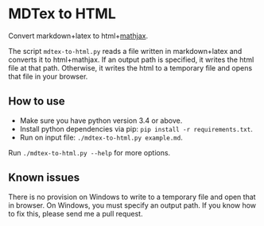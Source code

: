 # MDTex to HTML

Convert markdown+latex to html+[mathjax](https://www.mathjax.org).

The script `mdtex-to-html.py` reads a file written in markdown+latex
and converts it to html+mathjax.
If an output path is specified, it writes the html file at that path.
Otherwise, it writes the html to a temporary file and opens that file in your browser.

## How to use

* Make sure you have python version 3.4 or above.
* Install python dependencies via pip: `pip install -r requirements.txt`.
* Run on input file: `./mdtex-to-html.py example.md`.

Run `./mdtex-to-html.py --help` for more options.

## Known issues

There is no provision on Windows to write to a temporary file and open that in browser.
On Windows, you must specify an output path.
If you know how to fix this, please send me a pull request.
